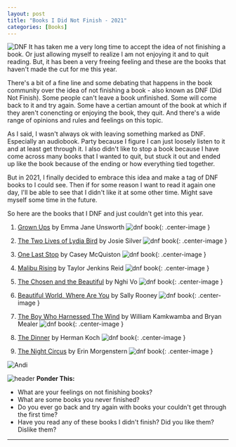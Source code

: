 ```yaml
---
layout: post
title: "Books I Did Not Finish - 2021"
categories: [Books]
---
```

![DNF](/images/DNF2.jpeg)
It has taken me a very long time to accept the idea of not finishing a book. Or just allowing myself to realize I am not enjoying it and to quit reading. But, it has been a very freeing feeling and these are the books that haven't made the cut for me this year.

There's a bit of a fine line and some debating that happens in the book community over the idea of not finishing a book - also known as DNF (Did Not Finish). Some people can't leave a book unfinished. Some will come back to it and try again. Some have a certian amount of the book at which if they aren't conencting or enjoying the book, they quit. And there's a wide range of opinions and rules and feelings on this topic. 

As I said, I wasn't always ok with leaving something marked as DNF. Especially an audiobook. Party because I figure I can just loosely listen to it and at least get through it. I also didn't like to stop a book because I have come across many books that I wanted to quit, but stuck it out and ended up like the book because of the ending or how everything tied together.

But in 2021, I finally decided to embrace this idea and make a tag of DNF books to I could see. Then if for some reason I want to read it again one day, I'll be able to see that I didn't like it at some other time. Might save myself some time in the future.

So here are the books that I DNF and just couldn't get into this year.

1. [Grown Ups](https://www.amazon.com/Grown-Ups-Emma-Jane-Unsworth/dp/1982141948/ref=tmm_pap_swatch_0?_encoding=UTF8&qid=1627345474&sr=8-5) by Emma Jane Unsworth
![dnf book](/images/dnfbook1.jpeg){: .center-image } 

2. [The Two Lives of Lydia Bird](https://www.amazon.com/Two-Lives-Lydia-Bird-Novel/dp/0593135911/ref=tmm_pap_swatch_0?_encoding=UTF8&qid=1632445905&sr=8-1) by Josie Silver
![dnf book](/images/dnfbook2.jpg){: .center-image } 

3. [One Last Stop](https://www.amazon.com/One-Last-Stop-Casey-McQuiston-ebook/dp/B08FZB4B6F/ref=tmm_kin_swatch_0?_encoding=UTF8&qid=1632445865&sr=8-1) by Casey McQuiston
![dnf book](/images/dnfbook3.jpeg){: .center-image } 

4. [Malibu Rising](https://www.amazon.com/Malibu-Rising-Novel-Random-House/dp/059339576X/ref=tmm_pap_swatch_0?_encoding=UTF8&qid=1632445931&sr=8-1) by Taylor Jenkins Reid
![dnf book](/images/dnfbook4.jpeg){: .center-image } 

5. [The Chosen and the Beautiful](https://www.amazon.com/Chosen-Beautiful-Nghi-Vo/dp/1250784786) by Nghi Vo
![dnf book](/images/dnfbook5.jpeg){: .center-image }

6. [Beautiful World, Where Are You](https://www.amazon.com/Beautiful-World-Where-Are-You/dp/0374602603/ref=tmm_hrd_swatch_0?_encoding=UTF8&qid=1638207715&sr=8-1) by Sally Rooney
![dnf book](/images/dnfbook6.jpeg){: .center-image }

7. [The Boy Who Harnessed The Wind](https://www.amazon.com/Boy-Harnessed-Wind-Movie-Tie/dp/1984816128/ref=tmm_pap_swatch_0?_encoding=UTF8&qid=1638207799&sr=8-1) by William Kamkwamba and Bryan Mealer
![dnf book](/images/DNF1-2022.jpg){: .center-image }

8. [The Dinner](https://www.amazon.com/Dinner-Herman-Koch-ebook/dp/B008ZPGDX0/ref=sr_1_1?keywords=the+dinner&qid=1638207934&sr=8-1) by Herman Koch
![dnf book](/images/dnfbook8.jpeg){: .center-image }

9. [The Night Circus](https://www.amazon.com/Night-Circus-Erin-Morgenstern-ebook/dp/B004J4WKTW/ref=sr_1_1?keywords=the+night+circus&qid=1638207995&sr=8-1) by Erin Morgenstern
![dnf book](/images/dnfbook9.jpeg){: .center-image }

![Andi](/images/andi.jpg)

![header](/images/SkinnyRainbow.jpg)
**Ponder This:**
- What are your feelings on not finishing books? 
- What are some books you never finished?
- Do you ever go back and try again with books your couldn't get through the first time?
- Have you read any of these books I didn't finish? Did you like them? Dislike them?

----